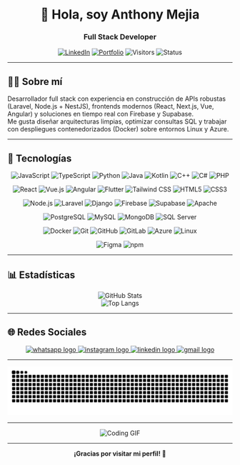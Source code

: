 <div align="center">
  
# 👋 Hola, soy Anthony Mejia  
### Full Stack Developer 

[![LinkedIn](https://img.shields.io/badge/LinkedIn-Anthony%20Mejía-0a66c2?logo=linkedin&logoColor=white)](https://www.linkedin.com/in/anthony-mejia-1138891a8/)
[![Portfolio](https://img.shields.io/badge/Portafolio-Web-ff9800?logo=firefox-browser&logoColor=white)](https://anthony-mejia-portafolio-v1.vercel.app/)
![Visitors](https://komarev.com/ghpvc/?username=AnThony69x&color=0e75b6&style=flat)
![Status](https://img.shields.io/badge/Focus-Clean%20Architecture%20%7C%20APIs%20Escalables-3ECF8E?logo=abstract)

</div>

---

## 🧑‍💻 Sobre mí
Desarrollador full stack con experiencia en construcción de APIs robustas (Laravel, Node.js + NestJS), frontends modernos (React, Next.js, Vue, Angular) y soluciones en tiempo real con Firebase y Supabase.  
Me gusta diseñar arquitecturas limpias, optimizar consultas SQL y trabajar con despliegues contenedorizados (Docker) sobre entornos Linux y Azure.  

---

## 🚀 Tecnologías 
<div align="center">

<!-- Lenguajes -->
<p>
  <img src="https://cdn.jsdelivr.net/gh/devicons/devicon/icons/javascript/javascript-original.svg" height="46" alt="JavaScript" />
  <img src="https://cdn.jsdelivr.net/gh/devicons/devicon/icons/typescript/typescript-original.svg" height="46" alt="TypeScript" />
  <img src="https://cdn.jsdelivr.net/gh/devicons/devicon/icons/python/python-original.svg" height="46" alt="Python" />
  <img src="https://cdn.jsdelivr.net/gh/devicons/devicon/icons/java/java-original.svg" height="46" alt="Java" />
  <img src="https://cdn.jsdelivr.net/gh/devicons/devicon/icons/kotlin/kotlin-original.svg" height="46" alt="Kotlin" />
  <img src="https://cdn.jsdelivr.net/gh/devicons/devicon/icons/cplusplus/cplusplus-original.svg" height="46" alt="C++" />
  <img src="https://cdn.jsdelivr.net/gh/devicons/devicon/icons/csharp/csharp-original.svg" height="46" alt="C#" />
  <img src="https://cdn.jsdelivr.net/gh/devicons/devicon/icons/php/php-original.svg" height="46" alt="PHP" />
</p>

<!-- Frontend -->
<p>
  <img src="https://cdn.jsdelivr.net/gh/devicons/devicon/icons/react/react-original.svg" height="46" alt="React" />
  <img src="https://cdn.jsdelivr.net/gh/devicons/devicon/icons/vuejs/vuejs-original.svg" height="46" alt="Vue.js" />
  <img src="https://cdn.jsdelivr.net/gh/devicons/devicon/icons/angularjs/angularjs-original.svg" height="46" alt="Angular" />
  <img src="https://cdn.jsdelivr.net/gh/devicons/devicon/icons/flutter/flutter-original.svg" height="46" alt="Flutter" />
  <img src="https://cdn.jsdelivr.net/gh/devicons/devicon/icons/tailwindcss/tailwindcss-original-wordmark.svg" height="46" alt="Tailwind CSS" />
  <img src="https://cdn.jsdelivr.net/gh/devicons/devicon/icons/html5/html5-original.svg" height="46" alt="HTML5" />
  <img src="https://cdn.jsdelivr.net/gh/devicons/devicon/icons/css3/css3-original.svg" height="46" alt="CSS3" />
</p>

<!-- Backend -->
<p>
  <img src="https://cdn.jsdelivr.net/gh/devicons/devicon/icons/nodejs/nodejs-original.svg" height="46" alt="Node.js" />
  <img src="https://cdn.jsdelivr.net/gh/devicons/devicon/icons/laravel/laravel-original.svg" height="46" alt="Laravel" />
  <img src="https://cdn.jsdelivr.net/gh/devicons/devicon/icons/django/django-plain.svg" height="46" alt="Django" />
  <img src="https://cdn.jsdelivr.net/gh/devicons/devicon/icons/firebase/firebase-plain.svg" height="46" alt="Firebase" />
  <img src="https://cdn.jsdelivr.net/gh/devicons/devicon/icons/supabase/supabase-original.svg" height="46" alt="Supabase" />
  <img src="https://cdn.jsdelivr.net/gh/devicons/devicon/icons/apache/apache-original.svg" height="46" alt="Apache" />
</p>

<!-- Bases de Datos -->
<p>
  <img src="https://cdn.jsdelivr.net/gh/devicons/devicon/icons/postgresql/postgresql-original.svg" height="46" alt="PostgreSQL" />
  <img src="https://cdn.jsdelivr.net/gh/devicons/devicon/icons/mysql/mysql-original.svg" height="46" alt="MySQL" />
  <img src="https://cdn.jsdelivr.net/gh/devicons/devicon/icons/mongodb/mongodb-original.svg" height="46" alt="MongoDB" />
  <img src="https://cdn.jsdelivr.net/gh/devicons/devicon/icons/microsoftsqlserver/microsoftsqlserver-plain.svg" height="46" alt="SQL Server" />
</p>

<!-- DevOps -->
<p>
  <img src="https://cdn.jsdelivr.net/gh/devicons/devicon/icons/docker/docker-original.svg" height="46" alt="Docker" />
  <img src="https://cdn.jsdelivr.net/gh/devicons/devicon/icons/git/git-original.svg" height="46" alt="Git" />
  <img src="https://cdn.jsdelivr.net/gh/devicons/devicon/icons/github/github-original.svg" height="46" alt="GitHub" />
  <img src="https://cdn.jsdelivr.net/gh/devicons/devicon/icons/gitlab/gitlab-original.svg" height="46" alt="GitLab" />
  <img src="https://cdn.jsdelivr.net/gh/devicons/devicon/icons/azure/azure-original.svg" height="46" alt="Azure" />
  <img src="https://cdn.jsdelivr.net/gh/devicons/devicon/icons/linux/linux-original.svg" height="46" alt="Linux" />
</p>

<!-- Herramientas -->
<p>
  <img src="https://cdn.jsdelivr.net/gh/devicons/devicon/icons/figma/figma-original.svg" height="46" alt="Figma" />
  <img src="https://cdn.jsdelivr.net/gh/devicons/devicon/icons/npm/npm-original-wordmark.svg" height="46" alt="npm" />
</p>

</div>

---

## 📊 Estadísticas 
<div align="center">
  
![GitHub Stats](https://github-readme-stats.vercel.app/api?username=AnThony69x&show_icons=true&theme=tokyonight&hide_border=true)  
![Top Langs](https://github-readme-stats.vercel.app/api/top-langs/?username=AnThony69x&layout=compact&theme=tokyonight&hide_border=true)

</div>

---

## 🌐 Redes Sociales 
<div align="center">
  <a href="https://api.whatsapp.com/send?phone=593979062065" target="_blank">
    <img src="https://raw.githubusercontent.com/maurodesouza/profile-readme-generator/master/src/assets/icons/social/whatsapp/default.svg" width="52" height="40" alt="whatsapp logo" />
  </a>
  <a href="https://www.instagram.com/thony.a_69x/" target="_blank">
    <img src="https://raw.githubusercontent.com/maurodesouza/profile-readme-generator/master/src/assets/icons/social/instagram/default.svg" width="52" height="40" alt="instagram logo" />
  </a>
  <a href="https://www.linkedin.com/in/anthony-mejia-1138891a8/" target="_blank">
    <img src="https://raw.githubusercontent.com/maurodesouza/profile-readme-generator/master/src/assets/icons/social/linkedin/default.svg" width="52" height="40" alt="linkedin logo" />
  </a>
  <a href="mailto:anthonimejia2003@gmail.com" target="_blank">
    <img src="https://raw.githubusercontent.com/maurodesouza/profile-readme-generator/master/src/assets/icons/social/gmail/default.svg" width="52" height="40" alt="gmail logo" />
  </a>
</div>

---

<div align="center">
  <img src="https://raw.githubusercontent.com/AnThony69x/AnThony69x/output/snake.svg" alt="Snake animation" />
</div>

---

<div align="center">
  <img height="260" alt="Coding GIF" src="https://media.giphy.com/media/CVtNe84hhYF9u/giphy.gif" />
</div>

---

<div align="center">
<strong>¡Gracias por visitar mi perfil! 👋</strong>
</div>

